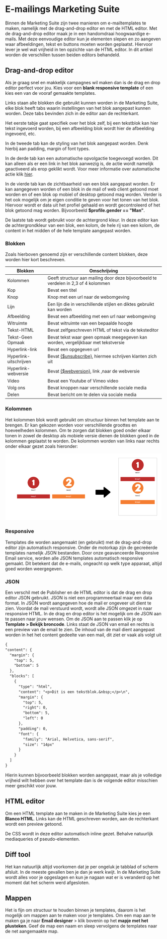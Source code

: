 # E-mailings Marketing Suite

Binnen de Marketing Suite zijn twee manieren om e-mailtemplates te maken, namelijk met de drag-and-drop editor en met de HTML editor. Met de drag-and-drop editor maak je in een handomdraai hoogwaardige e-mails. Met deze eenvoudige editor kun je elementen slepen en zo aangeven waar afbeeldingen, tekst en buttons moeten worden geplaatst. Hiervoor lever je wel wat vrijheid in ten opzichte van de HTML editor. In dit artikel worden de verschillen tussen beiden editors behandeld.

## Drag-and-drop editor

Als je graag snel en makkelijk campagnes wil maken dan is de drag en drop editor perfect voor jou. Kies voor een **blank responsive template** of een kies een van de vooraf gemaakte templates.

Links staan alle blokken die gebruikt kunnen worden in de Marketing Suite, elke blok heeft tabs waarin instellingen van het blok aangepast kunnen worden. Deze tabs bevinden zich in de editor aan de rechterkant.

Het eerste tabje gaat specifiek over het blok zelf, bij een tekstblok kan hier tekst ingevoerd worden, bij een afbeelding blok wordt hier de afbeelding ingevoerd, etc.

In de tweede tab kan de styling van het blok aangepast worden. Denk hierbij aan padding, margin of font types.

In de derde tab kan een automatische opvolgactie toegevoegd worden. Dit kan alleen als er een link in het blok aanwezig is, de actie wordt namelijk geactiveerd als erop geklikt wordt. Voor meer informatie over automatische actie klik [hier](./follow-up-manager-ms.md).

In de vierde tab kan de zichtbaarheid van een blok aangepast worden. Er kan aangegeven worden of een blok in de mail of web client getoond moet worden en of een blok op mobiel of desktop getoond mag worden. Verder is het ook mogelijk om je eigen conditie te geven voor het tonen van het blok. Hiervoor wordt er data uit het profiel gehaald en wordt gecontroleerd of het blok getoond mag worden. Bijvoorbeeld **$profile.gender == "Man"**.

De laatste tab wordt gebruikt voor de achtergrond kleur. In deze editor kan de achtergrondkleur van een blok, een kolom, de hele rij van een kolom, de content in het midden of de hele template aangepast worden.

### Blokken
Zoals hierboven genoemd zijn er verschillende content blokken, deze worden hier kort beschreven.

| Blokken           | Omschrijving                                                                  |
|--------------------|------------------------------------------------------------------------------|
|Kolommen| Geeft structuur aan mailing door deze bijvoorbeeld te verdelen in 2,3 of 4 kolommen|
|Kop| Bevat een titel|
|Knop| Knop met een url naar de webomgeving|
|Lijn| Een lijn die in verschillende stijlen en diktes gebruikt kan worden|
|Afbeelding| Bevat een afbeelding met een url naar webomgeving|
|Witruimte| Bevat witruimte van een bepaalde hoogte|
|Tekst-HTML| Bevat zelfgeschreven HTML of tekst via de teksteditor|
|Tekst-Geen Opmaak|Bevat tekst waar geen opmaak meegegeven kan worden, vergelijkbaar met tekstversie|
|Hyperlink-link| Bevat een opgegeven url|
|Hyperlink-uitschrijven| Bevat [{$unsubscribe}](./emailings-ms-unsubscribe), hiermee schrijven klanten zich uit|
|Hyperlink-webversie| Bevat [{$webversion}](./emailings-ms-webversion), link ,naar de webversie|
|Video| Bevat een Youtube of Vimeo video|
|Volg ons| Bevat knoppen naar verschillende sociale media |
|Delen| Bevat bericht om te delen via sociale media |

### Kolommen
Het kolommen blok wordt gebruikt om structuur binnen het template aan te brengen. Er kan gekozen worden voor verschillende groottes en hoeveelheden kolommen. Om te zorgen dat blokken goed onder elkaar tonen in zowel de desktop als mobiele versie dienen de blokken goed in de kolommen geplaatst te worden. De kolommen worden van links naar rechts onder elkaar gezet zoals hieronder:

![](../images/emailings-ms-columns.png)

### Responsive
Templates die worden aangemaakt (en gebruikt) met de drag-and-drop editor zijn automatisch responsive. Onder de motorkap zijn de gecreëerde templates namelijk JSON bestanden. Door onze geavanceerde Responsive Email service, worden alle JSON templates automatisch responsive gemaakt. Dit betekent dat de e-mails, ongeacht op welk type apparaat, altijd goed worden weergegeven.

### JSON

Een verschil met de Publisher en de HTML editor is dat de drag en drop editor JSON gebruikt. JSON is niet een programmeertaal maar een data format. In JSON wordt aangegeven hoe de mail er ongeveer uit dient te zien. Voordat de mail verstuurd wordt, wordt alle JSON omgezet in naar responsive HTML. In de drag en drop editor is het mogelijk om de JSON aan te passen naar jouw wensen. Om de JSON aan te passen klik je op **Template > Bekijk broncode**. Links staat de JSON van email en rechts is een preview van de email te zien. De inhoud van de mail dient aangepast worden in het het content gedeelte van een mail, dit ziet er vaak als volgt uit

```txt
{
"content": {
  "margin": {
    "top": 5,
    "bottom": 5
  },
  "blocks": [
    {
      "type": "html",
      "content": "<p>Dit is een tekstblok.&nbsp;</p>\n",
      "margin": {
        "top": 5,
        "right": 0,
        "bottom": 5,
        "left": 0
      },
      "padding": 0,
      "font": {
        "family": "Arial, Helvetica, sans-serif",
        "size": "14px"
      }
    }
  ]
}
```

Hierin kunnen bijvoorbeeld blokken worden aangepast, maar als je volledige vrijheid wilt hebben over het template dan is de volgende editor misschien meer geschikt voor jouw.

## HTML editor

Om een HTML template aan te maken in de Marketing Suite kies je een **Blanco HTML**. Links kan de HTML geschreven worden, aan de rechterkant wordt een preview getoond.

De CSS wordt in deze editor automatisch inline gezet. Behalve natuurlijk mediaqueries of pseudo-elementen.

## Diff tool
Het kan natuurlijk altijd voorkomen dat je per ongeluk je tabblad of scherm afsluit. In de meeste gevallen ben je dan je werk kwijt. In de Marketing Suite wordt alles voor je opgeslagen en kun je nagaan wat er is veranderd op het moment dat het scherm werd afgesloten.

## Mappen
Het is fijn om structuur te houden binnen je templates, daarom is het mogelijk om mappen aan te maken voor je templates. Om een map aan te maken ga je naar **Email designer** > klik bovenin op het **mapje met het plusteken**. Geef de map een naam en sleep vervolgens de templates naar de net aangemaakte map.  

